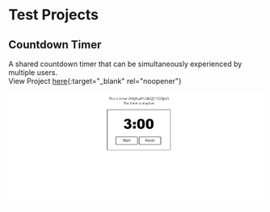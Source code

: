 # Test Projects

## Countdown Timer  
A shared countdown timer that can be simultaneously experienced by multiple users.  
View Project [here](https://github.com/deejaygeroso/countdown){:target="_blank" rel="noopener"}

![App Screenshot](https://github.com/deejaygeroso/countdown/blob/main/public/screenshot.png)
